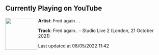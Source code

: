 ## Currently Playing on YouTube

[<img align="left" width="100" src="https://i.ytimg.com/vi/bZH9U1efx1c/hqdefault.jpg">](https://www.youtube.com/watch?v=bZH9U1efx1c)

**Artist**: Fred again . . 

**Track**: Fred again.. - Studio Live 2 (London, 21 October 2021)

Last updated at 08/05/2022 11:42
